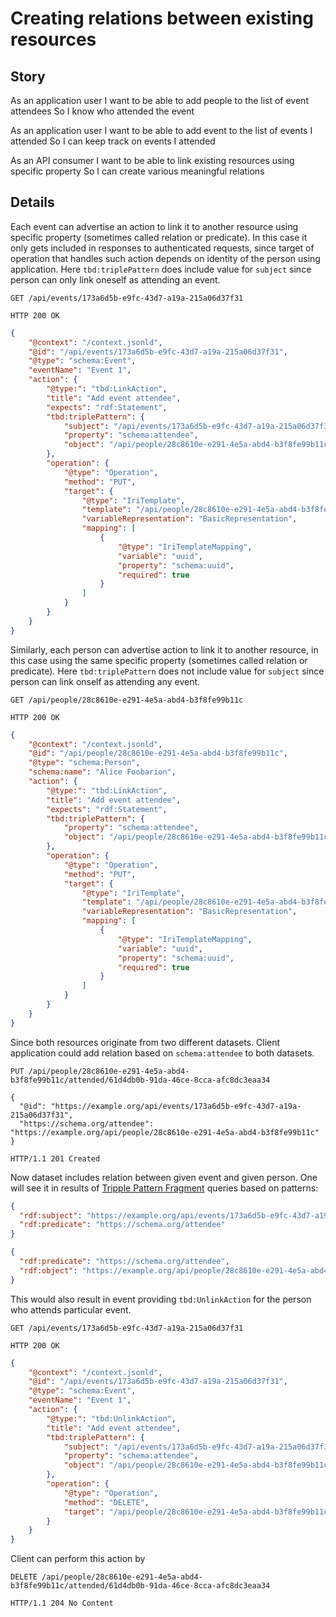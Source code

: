# Creating relations between existing resources

## Story

As an application user
I want to be able to add people to the list of event attendees
So I know who attended the event

As an application user
I want to be able to add event to the list of events I attended
So I can keep track on events I attended

As an API consumer
I want to be able to link existing resources using specific property
So I can create various meaningful relations


## Details

Each event can advertise an action to link it to another resource using
specific property (sometimes called relation or predicate). In this case it only
gets included in responses to authenticated requests, since target of operation
that handles such action depends on identity of the person using application.
Here `tbd:triplePattern` does include value for `subject` since person can only
link oneself as attending an event.



```http
GET /api/events/173a6d5b-e9fc-43d7-a19a-215a06d37f31
```

```http
HTTP 200 OK
```

```json
{
    "@context": "/context.jsonld",
    "@id": "/api/events/173a6d5b-e9fc-43d7-a19a-215a06d37f31",
    "@type": "schema:Event",
    "eventName": "Event 1",
    "action": {
        "@type:": "tbd:LinkAction",
        "title": "Add event attendee",
        "expects": "rdf:Statement",
        "tbd:triplePattern": {
            "subject": "/api/events/173a6d5b-e9fc-43d7-a19a-215a06d37f31",
            "property": "schema:attendee",
            "object": "/api/people/28c8610e-e291-4e5a-abd4-b3f8fe99b11c"
        },
        "operation": {
            "@type": "Operation",
            "method": "PUT",
            "target": {
                "@type": "IriTemplate",
                "template": "/api/people/28c8610e-e291-4e5a-abd4-b3f8fe99b11c/attended/{uuid}",
                "variableRepresentation": "BasicRepresentation",
                "mapping": [
                    {
                        "@type": "IriTemplateMapping",
                        "variable": "uuid",
                        "property": "schema:uuid",
                        "required": true
                    }
                ]
            }
        }
    }
}
```

Similarly, each person can advertise action to link it to another resource,
in this case using the same specific property (sometimes called relation or predicate).
Here `tbd:triplePattern` does not include value for `subject` since person can link onself
as attending any event.


```http
GET /api/people/28c8610e-e291-4e5a-abd4-b3f8fe99b11c
```

```http
HTTP 200 OK
```

```json
{
    "@context": "/context.jsonld",
    "@id": "/api/people/28c8610e-e291-4e5a-abd4-b3f8fe99b11c",
    "@type": "schema:Person",
    "schema:name": "Alice Foobarion",
    "action": {
        "@type:": "tbd:LinkAction",
        "title": "Add event attendee",
        "expects": "rdf:Statement",
        "tbd:triplePattern": {
            "property": "schema:attendee",
            "object": "/api/people/28c8610e-e291-4e5a-abd4-b3f8fe99b11c"
        },
        "operation": {
            "@type": "Operation",
            "method": "PUT",
            "target": {
                "@type": "IriTemplate",
                "template": "/api/people/28c8610e-e291-4e5a-abd4-b3f8fe99b11c/attended/{uuid}",
                "variableRepresentation": "BasicRepresentation",
                "mapping": [
                    {
                        "@type": "IriTemplateMapping",
                        "variable": "uuid",
                        "property": "schema:uuid",
                        "required": true
                    }
                ]
            }
        }
    }
}
```

Since both resources originate from two different datasets. Client application could
add relation based on `schema:attendee` to both datasets.

```http
PUT /api/people/28c8610e-e291-4e5a-abd4-b3f8fe99b11c/attended/61d4db0b-91da-46ce-8cca-afc8dc3eaa34
```

```jsonld
{
  "@id": "https://example.org/api/events/173a6d5b-e9fc-43d7-a19a-215a06d37f31",
  "https://schema.org/attendee": "https://example.org/api/people/28c8610e-e291-4e5a-abd4-b3f8fe99b11c"
}
```

``` http
HTTP/1.1 201 Created
```

Now dataset includes relation between given event and given person. One will see it in
results of [Tripple Pattern Fragment](https://www.hydra-cg.com/spec/latest/triple-pattern-fragments) queries based on patterns:

```json
{
  "rdf:subject": "https://example.org/api/events/173a6d5b-e9fc-43d7-a19a-215a06d37f31",
  "rdf:predicate": "https://schema.org/attendee"
}
```

```json
{
  "rdf:predicate": "https://schema.org/attendee",
  "rdf:object": "https://example.org/api/people/28c8610e-e291-4e5a-abd4-b3f8fe99b11c"
}
```

This would also result in event providing `tbd:UnlinkAction` for the person who
attends particular event.

```http
GET /api/events/173a6d5b-e9fc-43d7-a19a-215a06d37f31
```

```http
HTTP 200 OK
```

```json
{
    "@context": "/context.jsonld",
    "@id": "/api/events/173a6d5b-e9fc-43d7-a19a-215a06d37f31",
    "@type": "schema:Event",
    "eventName": "Event 1",
    "action": {
        "@type:": "tbd:UnlinkAction",
        "title": "Add event attendee",
        "tbd:triplePattern": {
            "subject": "/api/events/173a6d5b-e9fc-43d7-a19a-215a06d37f31",
            "property": "schema:attendee",
            "object": "/api/people/28c8610e-e291-4e5a-abd4-b3f8fe99b11c"
        },
        "operation": {
            "@type": "Operation",
            "method": "DELETE",
            "target": "/api/people/28c8610e-e291-4e5a-abd4-b3f8fe99b11c/attended/61d4db0b-91da-46ce-8cca-afc8dc3eaa34"
        }
    }
}
```

Client can perform this action by

```http
DELETE /api/people/28c8610e-e291-4e5a-abd4-b3f8fe99b11c/attended/61d4db0b-91da-46ce-8cca-afc8dc3eaa34
```

``` http
HTTP/1.1 204 No Content
```
